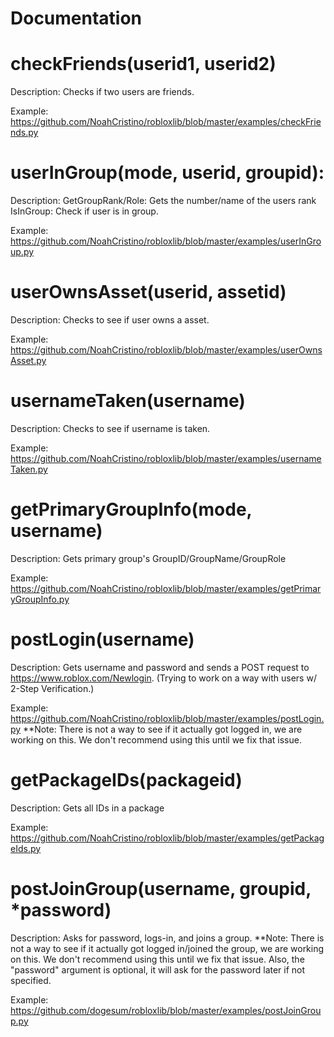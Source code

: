 # Documentation
# checkFriends(userid1, userid2)

Description: Checks if two users are friends. 

Example: https://github.com/NoahCristino/robloxlib/blob/master/examples/checkFriends.py

# userInGroup(mode, userid, groupid):

Description: GetGroupRank/Role: Gets the number/name of the users rank IsInGroup: Check if user is in group. 

Example: https://github.com/NoahCristino/robloxlib/blob/master/examples/userInGroup.py
# userOwnsAsset(userid, assetid)

Description: Checks to see if user owns a asset.

Example: https://github.com/NoahCristino/robloxlib/blob/master/examples/userOwnsAsset.py

# usernameTaken(username)

Description: Checks to see if username is taken.

Example: https://github.com/NoahCristino/robloxlib/blob/master/examples/usernameTaken.py

# getPrimaryGroupInfo(mode, username)

Description: Gets primary group's GroupID/GroupName/GroupRole

Example: https://github.com/NoahCristino/robloxlib/blob/master/examples/getPrimaryGroupInfo.py

# postLogin(username)

Description: Gets username and password and sends a POST request to https://www.roblox.com/Newlogin. (Trying to work on a way with users w/ 2-Step Verification.)

Example: https://github.com/NoahCristino/robloxlib/blob/master/examples/postLogin.py
**Note: There is not a way to see if it actually got logged in, we are working on this. We don't recommend using this until we fix that issue.

# getPackageIDs(packageid)

Description: Gets all IDs in a package

Example: https://github.com/NoahCristino/robloxlib/blob/master/examples/getPackageIds.py

# postJoinGroup(username, groupid, *password)

Description: Asks for password, logs-in, and joins a group. **Note: There is not a way to see if it actually got logged in/joined the group, we are working on this. We don't recommend using this until we fix that issue. Also, the "password" argument is optional, it will ask for the password later if not specified.

Example: https://github.com/dogesum/robloxlib/blob/master/examples/postJoinGroup.py

